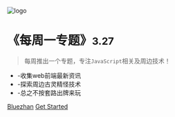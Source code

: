 
![logo](https://github.com/bluezhan/weeky/raw/master/docs/img/wlogo.png)

# 《每周一专题》<small>3.27</small>

> 每周推出一个专题，专注`JavaScript`相关及周边技术！

- -收集web前端最新资讯
- -探索周边古灵精怪技术
- -总之不按套路出牌来玩

[Bluezhan](http://bluezhan.me/)
[Get Started](/?id=main)
